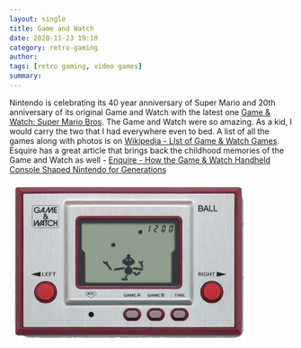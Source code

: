 ```yaml
---
layout: single
title: Game and Watch 
date: 2020-11-23 19:10
category: retro-gaming 
author: 
tags: [retro gaming, video games]
summary: 
---
```


Nintendo is celebrating its 40 year anniversary of Super Mario and 20th anniversary of its original Game and Watch with the latest one [Game & Watch: Super Mario Bros](https://gameandwatch.nintendo.com/). The Game and Watch were so amazing. As a kid, I would carry the two that I had everywhere even to bed. A list of all the games along with photos is on [Wikipedia - LIst of Game & Watch Games](https://en.m.wikipedia.org/wiki/List_of_Game_%26_Watch_games). Esquire has a great article that brings back the childhood memories of the Game and Watch as well - [Enquire - How the Game & Watch Handheld Console Shaped Nintendo for Generations](https://www.esquire.com/lifestyle/a34659956/every-nintendo-game-and-watch-edition-photos/)

![Nintendo Game and Watch - Ball](/assets/images/retro_gaming/game-and-watch-1stgame.jpg)